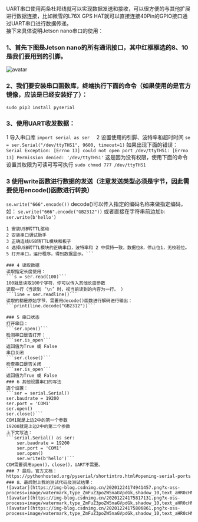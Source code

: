 UART串口使用两条杜邦线就可以实现数据发送和接收，可以很方便的与其他扩展进行数据连接，比如微雪的L76X GPS HAT就可以直接连接40Pin的GPIO接口通过UART串口进行数据传递。  
接下来具体说明Jetson nano串口的使用：  
### 1、首先下图是Jetson nano的所有通讯接口，其中红框框选的8、10是我们要用到的引脚。
![avatar](https://img-blog.csdnimg.cn/20201224134429416.png?x-oss-process=image/watermark,type_ZmFuZ3poZW5naGVpdGk,shadow_10,text_aHR0cHM6Ly9ibG9nLmNzZG4ubmV0L3dlaXhpbl80NDM1MDMzNw==,size_16,color_FFFFFF,t_70)

### 2、我们要安装串口函数库，终端执行下面的命令（如果使用的是官方镜像，应该是已经安装好了）：
```sudo pip3 install pyserial```

### 3、使用UART收发数据：
1 导入串口库 
```import serial as ser  ```
2 设置使用的引脚、波特率和超时时间
```se = ser.Serial("/dev/ttyTHS1", 9600, timeout=1)```
如果出现下面的错误：
```Serial Exception: [Errno 13] could not open port /dev/ttyTHS1: [Errno 13] Permission denied: '/dev/ttyTHS1'```
这是因为没有权限，使用下面的命令设置其权限为可读可写可执行
```sudo chmod 777 /dev/ttyTHS1```

### 3 使用write函数进行数据的发送（注意发送类型必须是字节，因此需要使用encode()函数进行转换）
```se.write("666".encode())```
decode()可以传入指定的编码名称来做指定编码，如：
```se.write("666".encode("GB2312"))```
或者直接在字符串前边加b:
```ser.write(b'hello')```
```如果你要用电脑USB转TTL接收数据：
1 安装USB转TTL驱动
2 安装串口调试助手
3 正确连线USB转TTL模块和板子
4 选择USB转TTL模块的正确串口，波特率和 2 中保持一致，数据位8，停止位1，无校验位。
5 打开串口，运行程序，得到数据显示。```

### 4 读取数据
读取指定长度使用：
```s = ser.read(100)```
100就是读取100个字符，你可以传入其他长度参数
读取一行（当读到 ‘\n’ 时，视当前读到的内容为一行。 ）
```line = ser.readline()```
读取的都是原始字节，需要用decode()函数进行解码进行输出：
```print(line.decode("GB2312"))```

### 5 串口状态
打开串口：
```ser.open()```
检测串口是否打开：
```ser.is_open```
返回值为True 或 False
串口关闭
```ser.close()```
检查串口是否关闭
```ser.is_open```
返回值为True 或 False
### 6 其他设置串口的写法
逐个设置：
```ser = serial.Serial()
ser.baudrate = 19200
ser.port = 'COM1'
ser.open()
ser.close()```
COM1就是上边2中的第一个参数
19200就是上边2中的第二个参数
上下文写法：
```serial.Serial() as ser:
    ser.baudrate = 19200
    ser.port = 'COM1'
    ser.open()
    ser.write(b'hello')```
COM需要调用open()，close()，UART不需要。
### 7 最后，官方文档：
https://pythonhosted.org/pyserial/shortintro.html#opening-serial-ports
### 8、最后附上我的测试代码及测试结果：
![avatar](https://img-blog.csdnimg.cn/20201224174941457.png?x-oss-process=image/watermark,type_ZmFuZ3poZW5naGVpdGk,shadow_10,text_aHR0cHM6Ly9ibG9nLmNzZG4ubmV0L3dlaXhpbl80NDM1MDMzNw==,size_16,color_FFFFFF,t_70)
![avatar](https://img-blog.csdnimg.cn/20201224175817131.png?x-oss-process=image/watermark,type_ZmFuZ3poZW5naGVpdGk,shadow_10,text_aHR0cHM6Ly9ibG9nLmNzZG4ubmV0L3dlaXhpbl80NDM1MDMzNw==,size_16,color_FFFFFF,t_70)
![avatar](https://img-blog.csdnimg.cn/20201224175806861.png?x-oss-process=image/watermark,type_ZmFuZ3poZW5naGVpdGk,shadow_10,text_aHR0cHM6Ly9ibG9nLmNzZG4ubmV0L3dlaXhpbl80NDM1MDMzNw==,size_16,color_FFFFFF,t_70)